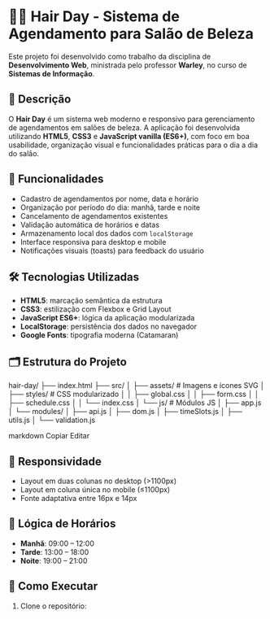 # 💇‍♀️ Hair Day - Sistema de Agendamento para Salão de Beleza

Este projeto foi desenvolvido como trabalho da disciplina de **Desenvolvimento Web**, ministrada pelo professor **Warley**, no curso de **Sistemas de Informação**.

## 📌 Descrição

O **Hair Day** é um sistema web moderno e responsivo para gerenciamento de agendamentos em salões de beleza. A aplicação foi desenvolvida utilizando **HTML5**, **CSS3** e **JavaScript vanilla (ES6+)**, com foco em boa usabilidade, organização visual e funcionalidades práticas para o dia a dia do salão.

## 🧩 Funcionalidades

- Cadastro de agendamentos por nome, data e horário
- Organização por período do dia: manhã, tarde e noite
- Cancelamento de agendamentos existentes
- Validação automática de horários e datas
- Armazenamento local dos dados com `localStorage`
- Interface responsiva para desktop e mobile
- Notificações visuais (toasts) para feedback do usuário

## 🛠️ Tecnologias Utilizadas

- **HTML5**: marcação semântica da estrutura
- **CSS3**: estilização com Flexbox e Grid Layout
- **JavaScript ES6+**: lógica da aplicação modularizada
- **LocalStorage**: persistência dos dados no navegador
- **Google Fonts**: tipografia moderna (Catamaran)

## 🗂️ Estrutura do Projeto

hair-day/
├── index.html
├── src/
│ ├── assets/ # Imagens e ícones SVG
│ ├── styles/ # CSS modularizado
│ │ ├── global.css
│ │ ├── form.css
│ │ ├── schedule.css
│ │ └── index.css
│ └── js/ # Módulos JS
│ ├── app.js
│ └── modules/
│ ├── api.js
│ ├── dom.js
│ ├── timeSlots.js
│ ├── utils.js
│ └── validation.js

markdown
Copiar
Editar

## 📱 Responsividade

- Layout em duas colunas no desktop (>1100px)
- Layout em coluna única no mobile (≤1100px)
- Fonte adaptativa entre 16px e 14px

## 🧠 Lógica de Horários

- **Manhã**: 09:00 – 12:00  
- **Tarde**: 13:00 – 18:00  
- **Noite**: 19:00 – 21:00  

## 🧪 Como Executar

1. Clone o repositório:
   ```bash

